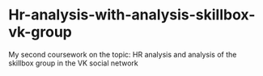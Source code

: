 # Hr-analysis-with-analysis-skillbox-vk-group
My second coursework  on the topic: HR analysis and analysis of the skillbox group in the VK social network
